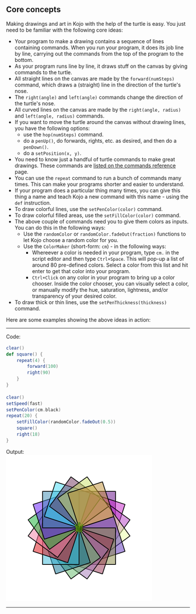 ## Core concepts

Making drawings and art in Kojo with the help of the turtle is easy. You just need to be familiar with the following core ideas:
* Your program to make a drawing contains a sequence of lines containing commands. When you run your program, it does its job line by line, carrying out the commands from the top of the program to the bottom.
* As your program runs line by line, it draws stuff on the canvas by giving commands to the turtle.
* All straight lines on the canvas are made by the `forward(numSteps)` command, which draws a (straight) line in the direction of the turtle's nose.
* The `right(angle)` and `left(angle)` commands change the direction of the turtle's nose.
* All curved lines on the canvas are made by the `right(angle, radius)` and `left(angle, radius)` commands.
* If you want to move the turtle around the canvas without drawing lines, you have the following options:
  * use the `hop(numSteps)` command.
  * do a `penUp()`, do forwards, rights, etc. as desired, and then do a `penDown()`.
  * do a `setPosition(x, y)`.
* You need to know just a handful of turtle commands to make great drawings. These commands are [listed on the commands reference](/reference/turtle.html) page.
* You can use the `repeat` command to run a bunch of commands many times. This can make your programs shorter and easier to understand.
* If your program does a particular thing many times, you can give this thing a name and teach Kojo a new command with this name - using the `def` instruction.
* To draw colorful lines, use the `setPenColor(color)` command.
* To draw colorful filled areas, use the `setFillColor(color)` command.
* The above couple of commands need you to give them colors as inputs. You can do this in the following ways:
  * Use the `randomColor` or `randomColor.fadeOut(fraction)` functions to let Kojo choose a random color for you.
  * Use the `ColorMaker` (short-form: `cm`) - in the following ways:
    * Whereever a color is needed in your program, type `cm.` in the script editor and then type `Ctrl+Space`. This will pop-up a list of around 80 pre-defined colors. Select a color from this list and hit enter to get that color into your program.
    * `Ctrl+Click` on any color in your program to bring up a color chooser. Inside the color chooser, you can visually select a color, or manually modify the hue, saturation, lightness, and/or transparency of your desired color.
* To draw thick or thin lines, use the `setPenThickness(thickness)` command.

Here are some examples showing the above ideas in action:
* * *
Code:
```scala
clear()
def square() {
    repeat(4) {
        forward(100)
        right(90)
    }
}

clear()
setSpeed(fast)
setPenColor(cm.black)
repeat(20) {
    setFillColor(randomColor.fadeOut(0.5))
    square()
    right(18)
}
```
Output:  
![example1](example1.png)
* * *